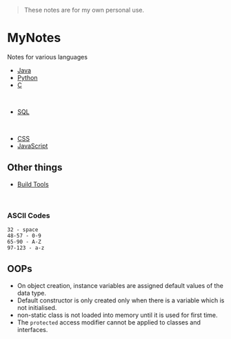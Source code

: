 > These notes are for my own personal use.
# MyNotes
Notes for various languages

- [Java](/Java/README.md)
- [Python](/Python/README.md)
- [C](/C/README.md)

<br>

- [SQL](/SQL/README.md)

<br>

- [CSS](/CSS/README.md)
- [JavaScript](/JavaScript/README.md)

## Other things
- [Build Tools](/Build%20Tools/README.md)

<br>

### ASCII Codes
```
32 - space
48-57 - 0-9
65-90 - A-Z
97-123 - a-z
```
## OOPs
- On object creation, instance variables are assigned default values of the data type.
- Default constructor is only created only when there is a variable which is not initialised.
- non-static class is not loaded into memory until it is used for first time.
- The `protected` access modifier cannot be applied to classes and interfaces.
